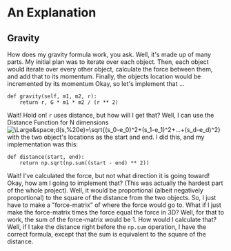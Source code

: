 # An Explanation

## Gravity

How does my gravity formula work, you ask.
Well, it's made up of many parts.
My initial plan was to iterate over each object.
Then, each object would iterate over every other object, calculate the force between them, and add that to its momentum.
Finally, the objects location would be incremented by its momentum
Okay, so let's implement that ...
```
def gravity(self, m1, m2, r):
    return r, G * m1 * m2 / (r ** 2)
```
Wait! Hold on! `r` uses distance, but how will I get that?
Well, I can use the Distance Function for N dimensions
<img src="https://latex.codecogs.com/svg.latex?\Large&space;d(s,%20e)=\sqrt{(s_0-e_0)^2+(s_1-e_1)^2+...+(s_d-e_d)^2}" title="\Large&space;d(s,%20e)=\sqrt{(s_0-e_0)^2+(s_1-e_1)^2+...+(s_d-e_d)^2}"/>
with the two object's locations as the start and end.
I did this, and my implementation was this:
```
def distance(start, end):
    return np.sqrt(np.sum((start - end) ** 2))
```
Wait! I've calculated the force, but not what direction it is going toward!
Okay, how am I going to implement that? (This was actually the hardest part of the whole project).
Well, it would be proportional (albeit negatively proportional) to the square of the distance from the two objects.
So, I just have to make a "force-matrix" of where the force would go to.
What if I just make the force-matrix times the force equal the force in 3D?
Well, for that to work, the sum of the force-matrix would be 1.
How would I calculate that? Well, if I take the distance right before the `np.sum` operation, I have the correct formula, except that the sum is equivalent to the square of the distance.
